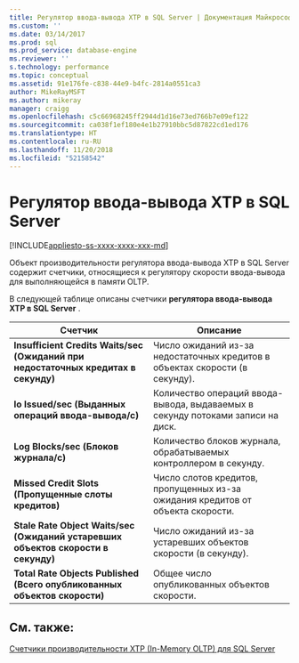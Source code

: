 ```yaml
---
title: Регулятор ввода-вывода XTP в SQL Server | Документация Майкрософт
ms.custom: ''
ms.date: 03/14/2017
ms.prod: sql
ms.prod_service: database-engine
ms.reviewer: ''
s.technology: performance
ms.topic: conceptual
ms.assetid: 91e176fe-c838-44e9-b4fc-2814a0551ca3
author: MikeRayMSFT
ms.author: mikeray
manager: craigg
ms.openlocfilehash: c5c66968245ff2944d1d16e73ed766b7e09ef122
ms.sourcegitcommit: ca038f1ef180e4e1b27910bbc5d87822cd1ed176
ms.translationtype: HT
ms.contentlocale: ru-RU
ms.lasthandoff: 11/20/2018
ms.locfileid: "52158542"
---
```

# <a name="sql-server-xtp-io-governor"></a>Регулятор ввода-вывода XTP в SQL Server
[!INCLUDE[appliesto-ss-xxxx-xxxx-xxx-md](../../includes/appliesto-ss-xxxx-xxxx-xxx-md.md)]

Объект производительности регулятора ввода-вывода XTP в SQL Server содержит счетчики, относящиеся к регулятору скорости ввода-вывода для выполняющейся в памяти OLTP.

В следующей таблице описаны счетчики **регулятора ввода-вывода XTP в SQL Server** .

|Счетчик|Описание|  
|-------------|-----------------|  
|**Insufficient Credits Waits/sec (Ожиданий при недостаточных кредитах в секунду)**|Число ожиданий из-за недостаточных кредитов в объектах скорости (в секунду).|
|**Io Issued/sec (Выданных операций ввода-вывода/с)**|Количество операций ввода-вывода, выдаваемых в секунду потоками записи на диск.|
|**Log Blocks/sec (Блоков журнала/с)**|Количество блоков журнала, обрабатываемых контроллером в секунду.|
|**Missed Credit Slots (Пропущенные слоты кредитов)**|Число слотов кредитов, пропущенных из-за ожидания кредитов от объекта скорости.|
|**Stale Rate Object Waits/sec (Ожиданий устаревших объектов скорости в секунду)**|Число ожиданий из-за устаревших объектов скорости (в секунду).|
|**Total Rate Objects Published (Всего опубликованных объектов скорости)**|Общее число опубликованных объектов скорости.|
 

## <a name="see-also"></a>См. также:  
[Счетчики производительности XTP (In-Memory OLTP) для SQL Server](../../relational-databases/performance-monitor/sql-server-xtp-in-memory-oltp-performance-counters.md)
